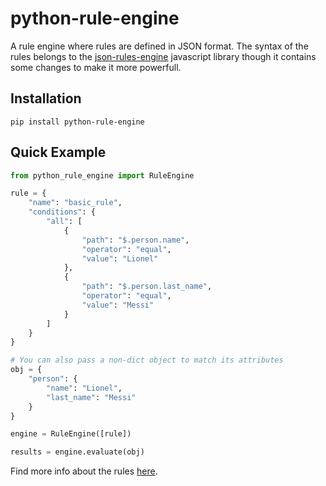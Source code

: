 # python-rule-engine

A rule engine where rules are defined in JSON format. The syntax of the rules belongs to the [json-rules-engine](https://github.com/CacheControl/json-rules-engine) javascript library though it contains some changes to make it more powerfull.

## Installation
```
pip install python-rule-engine
```

## Quick Example

```python
from python_rule_engine import RuleEngine

rule = {
    "name": "basic_rule",
    "conditions": {
        "all": [
            {
                "path": "$.person.name",
                "operator": "equal",
                "value": "Lionel"
            },
            {
                "path": "$.person.last_name",
                "operator": "equal",
                "value": "Messi"
            }
        ]
    }
}

# You can also pass a non-dict object to match its attributes
obj = {
    "person": {
        "name": "Lionel",
        "last_name": "Messi"
    }
}

engine = RuleEngine([rule])

results = engine.evaluate(obj)

```

Find more info about the rules [here](docs/rules.md).
